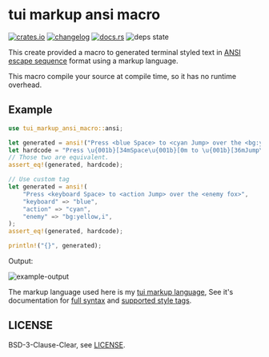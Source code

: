# tui markup ansi macro

[![crates.io][badge-crate-version]][crate]
[![changelog][badge-changelog]][changelog]
[![docs.rs][badge-docs-rs]][doc]
![deps state][badge-deps-state]

This create provided a macro to generated terminal styled text in [ANSI escape sequence][ansi-seq-wp] format using a markup language.

This macro compile your source at compile time, so it has no runtime overhead.

## Example

```rust
use tui_markup_ansi_macro::ansi;

let generated = ansi!("Press <blue Space> to <cyan Jump> over the <bg:yellow,i fox>");
let hardcode = "Press \u{001b}[34mSpace\u{001b}[0m to \u{001b}[36mJump\u{001b}[0m over the \u{001b}[3;43mfox\u{001b}[0m";
// Those two are equivalent.
assert_eq!(generated, hardcode);

// Use custom tag
let generated = ansi!(
    "Press <keyboard Space> to <action Jump> over the <enemy fox>", 
    "keyboard" => "blue",
    "action" => "cyan",
    "enemy" => "bg:yellow,i",
);
assert_eq!(generated, hardcode);

println!("{}", generated);
```

Output:

![example-output]

The markup language used here is my [tui markup language][tui-markup], See it's documentation for [full syntax][tui-markup-syntax] and [supported style tags][ansi-tags].

## LICENSE

BSD-3-Clause-Clear, see [LICENSE].

[badge-crate-version]: https://img.shields.io/crates/v/tui-markup-ansi-macro?style=for-the-badge
[badge-changelog]: https://img.shields.io/badge/-CHANGELOG-brightgreen?style=for-the-badge
[badge-docs-rs]: https://img.shields.io/docsrs/tui-markup-ansi-macro?style=for-the-badge
[badge-deps-state]: https://img.shields.io/librariesio/release/cargo/tui-markup-ansi-macro?style=for-the-badge
[crate]: https://crates.io/crates/tui-markup-ansi-macro
[doc]: https://docs.rs/tui-markup-ansi-macro/latest
[changelog]: https://github.com/7sDream/tui-markup-ansi-macro/blob/master/CHANGELOG.md

[ansi-seq-wp]: https://en.wikipedia.org/wiki/ANSI_escape_code
[tui-markup]: https://github.com/7sDream/tui-markup
[example-output]: https://rikka.7sdre.am/files/1ac47e60-6f10-4e5f-b4d2-262afaceecb7.png
[tui-markup-syntax]: https://github.com/7sDream/tui-markup#markup-syntax
[ansi-tags]: https://github.com/7sDream/tui-markup/blob/master/docs/ansi-tags.ebnf
[LICENSE]: https://github.com/7sDream/tui-markup/blob/master/LICENSE
